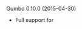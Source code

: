 Gumbo 0.10.0 (2015-04-30)

* Full support for <template> tag (kevinhendricks, nostrademons).
* Some fixes for <rtc>/<rt> handling (kevinhendricks, vmg).
* All html5lib-trunk tests pass now! (kevinhendricks, vmg, nostrademons)
* Support for fragment parsing (vmg)
* A couple additional example programs (kevinhendricks)
* Performance improvements totaling an estimated 30-40% total improvement (vmg, nostrademons).

Gumbo 0.9.4 (2015-04-30)

* Additional Visual Studio fixes (lowjoel, nostrademons)
* Fixed some unused variable warnings.
* Fix for glibtoolize vs. libtoolize build errors on Mac.
* Fixed CDATA end tag handling.

Gumbo 0.9.3 (2015-02-17)

* Bugfix for &AElig; entities (rgrove)
* Fix CDATA handling; CDATA sections now generate a GUMBO_NODE_CDATA node rather
than plain text.
* Fix get_title example to handle whitespace nodes (gsnedders)
* Visual Studio compilation fixes (fishioon)
* Take the namespace into account when determining whether a node matches a
certain tag (aroben)
* Replace the varargs tag functions with a tagset bytevector, for a 20-30%
speedup in overall parse time (kevinhendricks, vmg)
* Add MacOS X support to Travis CI, and fix the deployment/DLL issues this
uncovered (nostrademons, kevinhendricks, vmg)

Gumbo 0.9.2 (2014-09-21)

* Performance improvements: Ragel-based char ref decoder and DFA-based UTF8
* decoder, totaling speedups of up to 300%.
* Added benchmarking program and some sample data.
* Fixed a compiler error under Visual Studio.
* Fix an error in the ctypes bindings that could lead to memory corruption in
* the Python bindings.
* Fix duplicate attributes when parsing <isindex> tags.
* Don't leave semicolons behind when consuming entity references (rgrove)
* Internally rename some functions in preparation for an amalgamation file
(jdeng)
* Add proper cflags for gyp builds (skabbes)

Gumbo 0.9.1 (2014-08-07)

* First version listed on PyPi.
* Autotools files excluded from GitHub and generated via autogen.sh. (endgame)
* Numerous compiler warnings fixed. (bnoordhuis, craigbarnes)
* Google security audit passed.
* Gyp support (tfarina)
* Naming convention for structs changed to avoid C reserved words.
* Fix several integer and buffer overflows (Maxime2)
* Some Visual Studio compiler support (bugparty)
* Python3 compatibility for the ctypes bindings.

Gumbo 0.9.0 (2013-08-13)

* Initial release open-sourced by Google.
